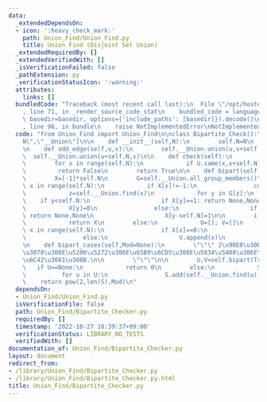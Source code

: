 ```yaml
---
data:
  _extendedDependsOn:
  - icon: ':heavy_check_mark:'
    path: Union_Find/Union_Find.py
    title: Union Find (Disjoint Set Union)
  _extendedRequiredBy: []
  _extendedVerifiedWith: []
  _isVerificationFailed: false
  _pathExtension: py
  _verificationStatusIcon: ':warning:'
  attributes:
    links: []
  bundledCode: "Traceback (most recent call last):\n  File \"/opt/hostedtoolcache/Python/3.10.8/x64/lib/python3.10/site-packages/onlinejudge_verify/documentation/build.py\"\
    , line 71, in _render_source_code_stat\n    bundled_code = language.bundle(stat.path,\
    \ basedir=basedir, options={'include_paths': [basedir]}).decode()\n  File \"/opt/hostedtoolcache/Python/3.10.8/x64/lib/python3.10/site-packages/onlinejudge_verify/languages/python.py\"\
    , line 96, in bundle\n    raise NotImplementedError\nNotImplementedError\n"
  code: "from Union_Find import Union_Find\n\nclass Bipartite_Check():\n    __slots__=[\"\
    N\",\"__Union\"]\n\n    def __init__(self,N):\n        self.N=N\n        self.__Union=Union_Find(2*N)\n\
    \n    def add_edge(self,u,v):\n        self.__Union.union(u,v+self.N)\n      \
    \  self.__Union.union(u+self.N,v)\n\n    def check(self):\n        U=self.__Union\n\
    \        for x in range(self.N):\n            if U.same(x,x+self.N):\n       \
    \         return False\n        return True\n\n    def bipart(self, Mode=False):\n\
    \        X=[-1]*self.N\n        G=self.__Union.all_group_members()\n        for\
    \ x in range(self.N):\n            if X[x]!=-1:\n                continue\n\n\
    \            z=self.__Union.find(x)\n            for y in G[z]:\n            \
    \    if y<self.N:\n                    if X[y]==1: return None,None\n        \
    \            X[y]=0\n                else:\n                    if X[y-self.N]==0:\
    \ return None,None\n                    X[y-self.N]=1\n\n        if Mode==0:\n\
    \            return X\n        else:\n            U=[]; V=[]\n            for\
    \ x in range(self.N):\n                if X[x]==0:\n                    U.append(x)\n\
    \                else:\n                    V.append(x)\n            return U,V\n\
    \n    def bipart_cases(self,Mod=None):\n        \"\"\" 2\u90E8\u30B0\u30E9\u30D5\
    \u3078\u306E\u5206\u5272\u306E\u65B9\u6CD5\u306E\u5834\u5408\u306E\u6570\u3092\
    \u6C42\u3081\u308B.\n\n        \"\"\"\n\n        U,V=self.bipart(True)\n     \
    \   if U==None:\n            return 0\n        else:\n            S=set()\n  \
    \          for u in U:\n                S.add(self.__Union.find(u))\n        \
    \    return pow(2,len(S),Mod)\n"
  dependsOn:
  - Union_Find/Union_Find.py
  isVerificationFile: false
  path: Union_Find/Bipartite_Checker.py
  requiredBy: []
  timestamp: '2022-10-27 18:39:37+09:00'
  verificationStatus: LIBRARY_NO_TESTS
  verifiedWith: []
documentation_of: Union_Find/Bipartite_Checker.py
layout: document
redirect_from:
- /library/Union_Find/Bipartite_Checker.py
- /library/Union_Find/Bipartite_Checker.py.html
title: Union_Find/Bipartite_Checker.py
---
```

